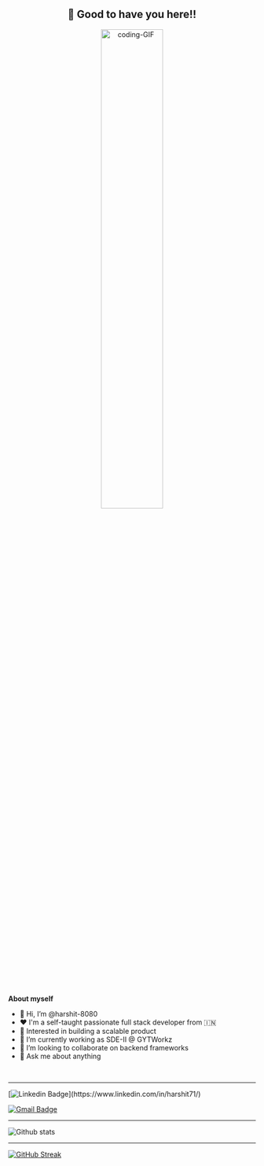 <!-- README FILE CODE -->



<!-- WAKING HAND WITH GOOD TO HAVE YOU TEXT-->
<h2 align=center>👋 Good to have you here!!</h2>

<p align = "center">
  <img src = "https://media.tenor.com/qJ5evVs-_uUAAAAC/coding.gif" height="50%" width="50%" alt = "coding-GIF"/>
</p>


<!--ABOUT ME CODE-->
**About myself**<br>


- 👋 Hi, I’m @harshit-8080
- ❤️ I'm a self-taught passionate full stack developer from  🇮🇳
- 👀 Interested in building a scalable product
- 💼 I’m currently working as SDE-II @ GYTWorkz
- 🌱 I’m looking to collaborate on backend frameworks
- 💬 Ask me about anything

<br>

---

<!-- SOCAIL MEDIA HANDLES -->
[![Linkedin Badge](https://img.shields.io/badge/-HarshitRaj-blue?style=flat-square&logo=Linkedin&logoColor=white&link=[https://www.linkedin.com/in/riti2409/](https://www.linkedin.com/in/harshit71/))](https://www.linkedin.com/in/harshit71/)


[![Gmail Badge](https://img.shields.io/badge/-harshit.new71@gmail.com-c14438?style=flat-square&logo=Gmail&logoColor=white&link=mailto:harshit.new71@gmail.com)](mailto:harshit.new71@gmail.com)

---

<!-- GITHUB STATISTICS -->
 ![Github stats](https://github-readme-stats.vercel.app/api?username=harshit-8080&show_icons=true&theme=radical)  


 <hr>


 
<!--  CONTRIBUTION AND STREAK BLOCK -->
 [![GitHub Streak ](https://github-readme-streak-stats.herokuapp.com/?user=harshit-8080&currStreakNum=2FD3EB&fire=pink&sideLabels=F00&theme=nightowl)](https://git.io/streak-stats)   


